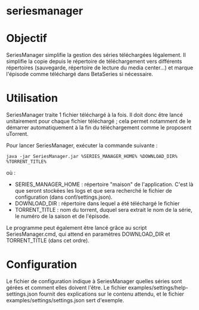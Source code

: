# seriesmanager

# Objectif
SeriesManager simplifie la gestion des séries téléchargées légalement. Il simplifie la copie depuis le répertoire de téléchargement vers différents répertoires (sauvegarde, répertoire de lecture du media center...) et marque l'épisode comme téléchargé dans BetaSeries si nécessaire.

# Utilisation
SeriesManager traite 1 fichier téléchargé à la fois. Il doit donc être lancé unitairement pour chaque fichier téléchargé ; cela permet notamment de le démarrer automatiquement à la fin du téléchargement comme le proposent uTorrent.

Pour lancer SeriesManager, exécuter la commande suivante :

```
java -jar SeriesManager.jar %SERIES_MANAGER_HOME% %DOWNLOAD_DIR% %TORRENT_TITLE%
```
où :
* SERIES_MANAGER_HOME : répertoire "maison" de l'application. C'est là que seront stockées les logs et que sera recherché le fichier de configuration (dans conf/settings.json).
* DOWNLOAD_DIR : répertoire dans lequel a été téléchargé le fichier
* TORRENT_TITLE : nom du torrent, duquel sera extrait le nom de la série, le numéro de la saison et de l'épisode.

Le programme peut également être lancé grâce au script SeriesManager.cmd, qui attend en paramètres DOWNLOAD_DIR et TORRENT_TITLE (dans cet ordre).

# Configuration
Le fichier de configuration indique à SeriesManager quelles séries sont gérées et comment elles doivent l'être. Le fichier examples/settings/help-settings.json fournit des explications sur le contenu attendu, et le fichier examples/settings/settings.json sert d'exemple.